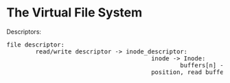 The Virtual File System
=======

Descriptors:
<pre>
file descriptor:
        read/write descriptor -> inode_descriptor:
                                        inode -> Inode: 
                                                buffers[n] -> blockbuffer
                                        position, read_buffer_id, write_buffer_id
</pre>
